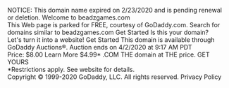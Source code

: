 NOTICE: This domain name expired on 2/23/2020 and is pending renewal or deletion. Welcome to beadzgames.com  
This Web page is parked for FREE, courtesy of GoDaddy.com. Search for domains similar to beadzgames.com Get Started Is this your domain?  
Let's turn it into a website! Get Started This domain is available through  
GoDaddy Auctions®. Auction ends on 4/2/2020 at 9:17 AM PDT  
Price: $8.00 Learn More $4.99\* .COM THE domain at THE price. GET YOURS  
\*Restrictions apply. See website for details.  
Copyright © 1999-2020 GoDaddy, LLC. All rights reserved. Privacy Policy